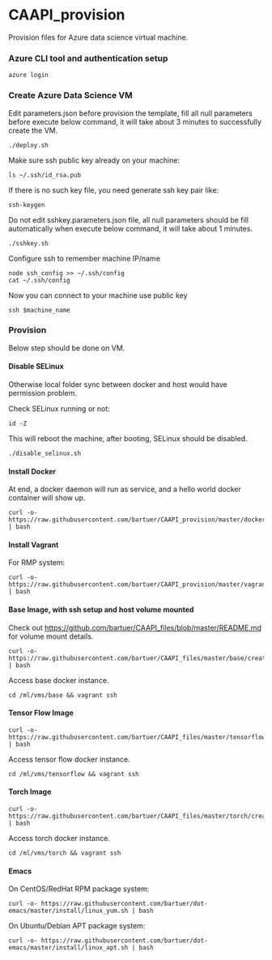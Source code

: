 # CAAPI_provision

Provision files for Azure data science virtual machine. 

### Azure CLI tool and authentication setup

```shell
azure login
```
### Create Azure Data Science VM
Edit parameters.json before provision the template, fill all null
parameters before execute below command, it will take about 3 minutes
to successfully create the VM.

```shell
./deploy.sh
```
Make sure ssh public key already on your machine:
```shell
ls ~/.ssh/id_rsa.pub
```
If there is no such key file, you need generate ssh key pair like:
```shell
ssh-keygen
```
Do not edit sshkey.parameters.json file, all null parameters should be
fill automatically when execute below command, it will take about 1 minutes.
```shell
./sshkey.sh
```
Configure ssh to remember machine IP/name
```shell
node ssh_config >> ~/.ssh/config
cat ~/.ssh/config
```
Now you can connect to your machine use public key
```
ssh $machine_name
```
### Provision
Below step should be done on VM.

#### Disable SELinux
Otherwise local folder sync between docker and host would have
permission problem.

Check SELinux running or not:
```shell
id -Z
```

This will reboot the machine, after booting, SELinux should be disabled.
```shell
./disable_selinux.sh 
```

#### Install Docker

At end, a docker daemon will run as service, and a hello world docker
container will show up.

```shell
curl -o- https://raw.githubusercontent.com/bartuer/CAAPI_provision/master/docker.sh | bash
```

#### Install Vagrant

For RMP system:

```shell
curl -o- https://raw.githubusercontent.com/bartuer/CAAPI_provision/master/vagrant.yum.sh | bash
```

#### Base Image, with ssh setup and host volume mounted 

Check out https://github.com/bartuer/CAAPI_files/blob/master/README.md
for volume mount details.

```shell
curl -o- https://raw.githubusercontent.com/bartuer/CAAPI_files/master/base/create.sh | bash
```

Access base docker instance.
```shell
cd /ml/vms/base && vagrant ssh
```

#### Tensor Flow Image

```shell
curl -o- https://raw.githubusercontent.com/bartuer/CAAPI_files/master/tensorflow/create.sh | bash
```

Access tensor flow docker instance.

```shell
cd /ml/vms/tensorflow && vagrant ssh
```

#### Torch Image

```shell
curl -o- https://raw.githubusercontent.com/bartuer/CAAPI_files/master/torch/create.sh | bash
```
Access torch docker instance.

```shell
cd /ml/vms/torch && vagrant ssh
```

#### Emacs
On  CentOS/RedHat RPM package system:
```shell
curl -o- https://raw.githubusercontent.com/bartuer/dot-emacs/master/install/linux_yum.sh | bash
```

On Ubuntu/Debian APT package system:
```shell
curl -o- https://raw.githubusercontent.com/bartuer/dot-emacs/master/install/linux_apt.sh | bash
```

